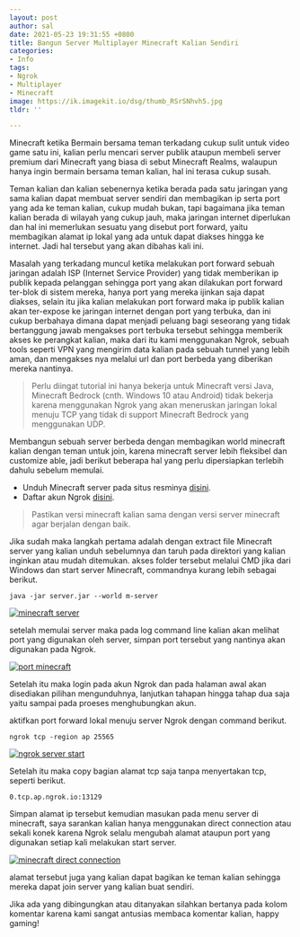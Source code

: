 ```yaml
---
layout: post
author: sal
date: 2021-05-23 19:31:55 +0800
title: Bangun Server Multiplayer Minecraft Kalian Sendiri
categories:
- Info
tags:
- Ngrok
- Multiplayer
- Minecraft
image: https://ik.imagekit.io/dsg/thumb_RSrSNhvh5.jpg
tldr: ''

---
```

Minecraft ketika Bermain bersama teman terkadang cukup sulit untuk video game satu ini, kalian perlu mencari server publik ataupun membeli server premium dari Minecraft yang biasa di sebut Minecraft Realms, walaupun hanya ingin bermain bersama teman kalian, hal ini terasa cukup susah.

Teman kalian dan kalian sebenernya ketika berada pada satu jaringan yang sama kalian dapat membuat server sendiri dan membagikan ip serta port yang ada ke teman kalian, cukup mudah bukan, tapi bagaimana jika teman kalian berada di wilayah yang cukup jauh, maka jaringan internet diperlukan dan hal ini memerlukan sesuatu yang disebut port forward, yaitu membagikan alamat ip lokal yang ada untuk dapat diakses hingga ke internet. Jadi hal tersebut yang akan dibahas kali ini.

Masalah yang terkadang muncul ketika melakukan port forward sebuah jaringan adalah ISP (Internet Service Provider) yang tidak memberikan ip publik kepada pelanggan sehingga port yang akan dilakukan port forward ter-blok di sistem mereka, hanya port yang mereka ijinkan saja dapat diakses, selain itu jika kalian melakukan port forward maka ip publik kalian akan ter-expose ke jaringan internet dengan port yang terbuka, dan ini cukup berbahaya dimana dapat menjadi peluang bagi seseorang yang tidak bertanggung jawab mengakses port terbuka tersebut sehingga memberik akses ke perangkat kalian, maka dari itu kami menggunakan Ngrok, sebuah tools seperti VPN yang mengirim data kalian pada sebuah tunnel yang lebih aman, dan mengakses nya melalui url dan port berbeda yang diberikan mereka nantinya.

> Perlu diingat tutorial ini hanya bekerja untuk Minecraft versi Java, Minecraft Bedrock (cnth. Windows 10 atau Android) tidak bekerja karena menggunakan Ngrok yang akan meneruskan jaringan lokal menuju TCP yang tidak di support Minecraft Bedrock yang menggunakan UDP.

Membangun sebuah server berbeda dengan membagikan world minecraft kalian dengan teman untuk join, karena minecraft server lebih fleksibel dan customize able, jadi berikut beberapa hal yang perlu dipersiapkan terlebih dahulu sebelum memulai.

* Unduh Minecraft server pada situs resminya [disini](https://www.minecraft.net/en-us/download/server).
* Daftar akun Ngrok [disini](https://ngrok.com/).

> Pastikan versi minecraft kalian sama dengan versi server minecraft agar berjalan dengan baik.

Jika sudah maka langkah pertama adalah dengan extract file Minecraft server yang kalian unduh sebelumnya dan taruh pada direktori yang kalian inginkan atau mudah ditemukan. akses folder tersebut melalui CMD jika dari Windows dan start server Minecraft, commandnya kurang lebih sebagai berikut.

    java -jar server.jar --world m-server

<a href="https://ik.imagekit.io/dsg/m-server_aAVedRiqJ.png" class="glightbox">
<img src="https://ik.imagekit.io/dsg/m-server_aAVedRiqJ.png" alt="minecraft server" />
</a>

setelah memulai server maka pada log command line kalian akan melihat port yang digunakan oleh server, simpan port tersebut yang nantinya akan digunakan pada Ngrok.

<a href="https://ik.imagekit.io/dsg/m-server-1_xmoCcluHo.png" class="glightbox">
<img src="https://ik.imagekit.io/dsg/m-server-1_xmoCcluHo.png" alt="port minecraft" />
</a>

Setelah itu maka login pada akun Ngrok dan pada halaman awal akan disediakan pilihan mengunduhnya, lanjutkan tahapan hingga tahap dua saja yaitu sampai pada proeses menghubungkan akun.

aktifkan port forward lokal menuju server Ngrok dengan command berikut.

    ngrok tcp -region ap 25565

<a href="https://ik.imagekit.io/dsg/m-server-2_1vxepPxJG.png" class="glightbox">
<img src="https://ik.imagekit.io/dsg/m-server-2_1vxepPxJG.png" alt="ngrok server start" />
</a>

Setelah itu maka copy bagian alamat tcp saja tanpa menyertakan tcp, seperti berikut.

    0.tcp.ap.ngrok.io:13129

Simpan alamat ip tersebut kemudian masukan pada menu server di minecraft, saya sarankan kalian hanya menggunakan direct connection atau sekali konek karena Ngrok selalu mengubah alamat ataupun port yang digunakan setiap kali melakukan start server.

<a href="https://ik.imagekit.io/dsg/m-server-3_hQYpbxa-I.png" class="glightbox">
<img src="https://ik.imagekit.io/dsg/m-server-3_hQYpbxa-I.png" alt="minecraft direct connection" />
</a>

alamat tersebut juga yang kalian dapat bagikan ke teman kalian sehingga mereka dapat join server yang kalian buat sendiri. 

Jika ada yang dibingungkan atau ditanyakan silahkan bertanya pada kolom komentar karena kami sangat antusias membaca komentar kalian, happy gaming!